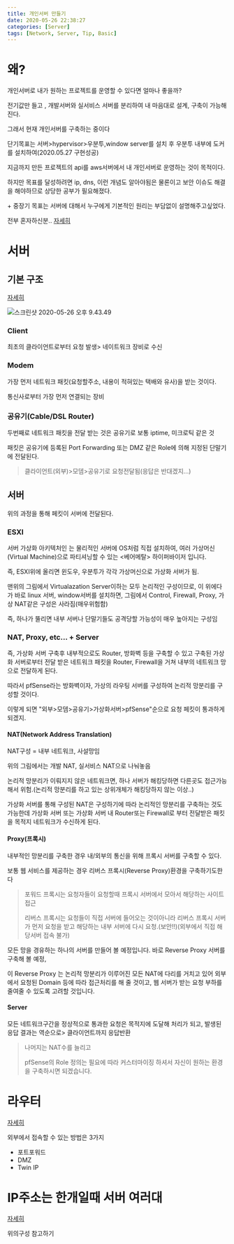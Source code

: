 ```yaml
---
title: 개인서버 만들기
date: 2020-05-26 22:38:27
categories: [Server]
tags: [Network, Server, Tip, Basic]
---
```


# 왜?

개인서버로 내가 원하는 프로젝트를 운영할 수 있다면 얼마나 좋을까? 

전기값만 들고 , 개발서버와 실서비스 서버를 분리하여 내 마음대로 설계, 구축이 가능해진다.

그래서 현재 개인서버를 구축하는 중이다

단기목표는 서버>hypervisor>우분투,window server를 설치 후 우분투 내부에 도커를 설치하여(2020.05.27 구현성공)

지금까지 만든 프로젝트의 api를 aws서버에서 내 개인서버로 운영하는 것이 목적이다.

하지만 목표를 달성하려면 ip, dns, 이런 개념도 알아야됨은 물론이고 보안 이슈도 해결을 해야하므로 상당한 공부가 필요해졌다.

\+ 중장기 목표는 서버에 대해서 누구에게 기본적인 원리는 부담없이 설명해주고싶었다.

전부 혼자하신분.. [자세히]([https://www.popit.kr/%EC%8A%A4%ED%83%80%ED%8A%B8%EC%97%85-%EA%B0%9C%EB%B0%9C%EC%9E%90-%ED%98%BC%EC%9E%90-%EB%B9%A0%EB%A5%B4%EA%B2%8C-%EC%8B%B8%EA%B2%8C-%EC%84%9C%EB%B2%84-%EA%B5%AC%EC%B6%95%ED%95%98%EA%B8%B0-1%ED%8E%B8/](https://www.popit.kr/스타트업-개발자-혼자-빠르게-싸게-서버-구축하기-1편/))



# 서버

## 기본 구조

[자세히](https://www.2cpu.co.kr/lec/2350?&sfl=wr_subject&stx=Esxi&sop=and)

![스크린샷 2020-05-26 오후 9.43.49](https://tva1.sinaimg.cn/large/007S8ZIlgy1gf65023px0j30u20u0jwy.jpg)

### Client

최초의 클라이언트로부터 요청 발생> 네이트워크 장비로 수신

### Modem

가장 먼저 네트워크 패킷(요청할주소, 내용이 적혀있는 택배와 유사)을 받는 것이다.

통신사로부터 가장 먼저 연결되는 장비

### 공유기(Cable/DSL Router)

두번째로 네트워크 패킷을 전달 받는 것은 공유기로 보통 iptime, 미크로틱 같은 것

패킷은 공유기에 등록된 Port Forwarding 또는 DMZ 같은 Role에 의해 지정된 단말기에 전달된다.

> 클라이언트(외부)>모뎀>공유기로 요청전달됨(응답은 반대겠지...)

## 서버

위의 과정을 통해 페킷이 서버에 전달된다.

### ESXI 

서버 가상화 아키텍처인 <ESXi>는 물리적인 서버에 OS처럼 직접 설치하여, 여러 가상머신(Virtual Machine)으로 파티셔닝할 수 있는 <베어메탈> 하이퍼바이저 입니다.

즉, ESXI위에 올리면 윈도우, 우분투가 각각 가상머신으로 가상화 서버가 됨.

맨위의 그림에서 Virtualazation Server이하는 모두 논리적인 구성이므로, 이 위에다가 바로 linux 서버, window서버를 설치하면, 그림에서 Control, Firewall, Proxy, 가상 NAT같은 구성은 사라짐(매우위험함)

즉, 하나가 뚤리면 내부 서버나 단말기들도 공격당할 가능성이 매우 높아지는 구성임

### NAT, Proxy, etc... + Server

즉, 가상화 서버 구축후 내부적으로도 Router, 방화벽 등을 구축할 수 있고 구축된 가상화 서버로부터 전달 받은 네트워크 패킷을 Router, Firewall을 거쳐 내부의 네트워크 망으로 전달하게 된다.

따라서 pfSense라는 방화벽이자, 가상의 라우팅 서버를 구성하여 논리적 망분리를 구성할 것이다.

이렇게 되면 "외부>모뎀>공유기>가상화서버>pfSense"순으로 요청 페킷이 통과하게되겠지.

#### NAT(Network Address Translation)

NAT구성 = 내부 네트워크, 사설망임

위의 그림에서는 개발 NAT, 실서비스 NAT으로 나눠놓음

논리적 망분리가 이뤄지지 않은 네트워크면, 하나 서버가 해킹당하면 다른곳도 접근가능해서 위험.(논리적 망분리를 하고 있는 상위개체가 해킹당하지 않는 이상..)

가상화 서버를 통해 구성된 NAT은 구성하기에 따라 논리적인 망분리를 구축하는 것도 가능한데 가상화 서버 또는 가상화 서버 내 Router또는 Firewall로 부터 전달받은 패킷을 목적지 네트워크가 수신하게 된다.

#### Proxy(프록시)

내부적인 망분리를 구축한 경우 내/외부의 통신을 위해 프록시 서버를 구축할 수 있다. 

보통 웹 서비스를 제공하는 경우 리버스 프록시(Reverse Proxy)환경을 구축하기도한다

> 포워드 프록시는 요청자들이 요청할때 프록시 서버에서 모아서 해당하는 사이트 접근
>
> 리버스 프록시는 요청들이 직접 서버에 들어오는 것이아니라 리버스 프록시 서버가 먼저 요청을 받고 해당하는 내부 서버에 다시 요청.(보안!!)(외부에서 직접 해당서버 접속 불가)

 모든 망을 경유하는 하나의 서버를 만들어 볼 예정입니다. 바로 Reverse Proxy 서버를 구축해 볼 예정, 

이 Reverse Proxy 는 논리적 망분리가 이루어진 모든 NAT에 다리를 거치고 있어 외부에서 요청된 Domain 등에 따라 접근처리를 해 줄 것이고, 웹 서버가 받는 요청 부하를 줄여줄 수 있도록 고려할 것입니다.

#### Server

모든 네트워크구간을 정상적으로 통과한 요청은 목적지에 도달해 처리가 되고, 발생된 응답 결과는 역순으로> 클라이언트까지 응답반환

> 나머지는 NAT수를 늘리고
>
> pfSense의 Role 정의는 필요에 따라 커스터마이징 하셔서 자신이 원하는 환경을 구축하시면 되겠습니다.



# 라우터

[자세히](https://studyforus.tistory.com/27)

외부에서 접속할 수 있는 방법은 3가지

- 포트포워드
- DMZ
- Twin IP



# IP주소는 한개일때 서버 여러대

[자세히](http://www.2cpu.co.kr/bbs/board.php?bo_table=QnA&wr_id=559051)

위의구성 참고하기
